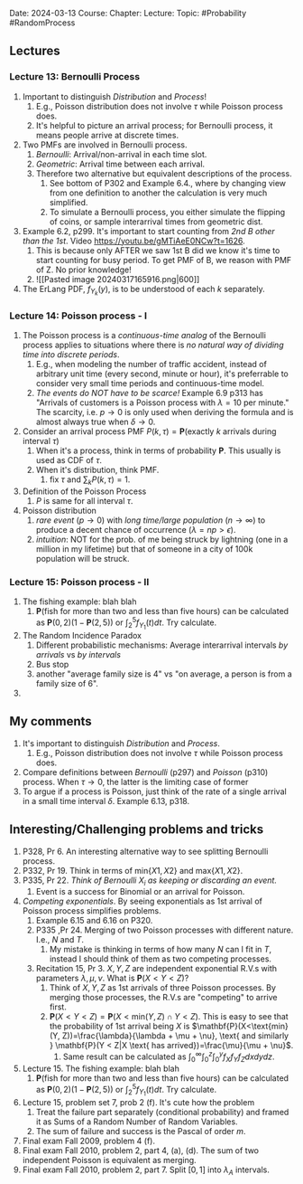Date: 2024-03-13
Course:
Chapter: 
Lecture: 
Topic: #Probability #RandomProcess

## Lectures
### Lecture 13: Bernoulli Process
1. Important to distinguish *Distribution* and *Process*!
	1. E.g., Poisson distribution does not involve $\tau$ while Poisson process does.
	2. It's helpful to picture an arrival process; for Bernoulli process, it means people arrive at discrete times.
2. Two PMFs are involved in Bernoulli process. 
	1. *Bernoulli*: Arrival/non-arrival in each time slot.
	2. *Geometric*: Arrival time between each arrival.
	3. Therefore two alternative but equivalent descriptions of the process. 
		1. See bottom of P302 and Example 6.4., where by changing view from one definition to another the calculation is very much simplified.
		2. To simulate a Bernoulli process, you either simulate the flipping of coins, or sample interarrival times from geometric dist.
3. Example 6.2, p299. It's important to start counting from *2nd B other than the 1st*. Video https://youtu.be/gMTiAeE0NCw?t=1626.
	1. This is because only AFTER we saw 1st B did we know it's time to start counting for busy period. To get PMF of B, we reason with PMF of Z. No prior knowledge! 
	2. ![[Pasted image 20240317165916.png|600]]
4. The ErLang PDF, $f_{Y_k}(y)$, is to be understood of each $k$ separately. 

### Lecture 14: Poisson process - I
1. The Poisson process is a *continuous-time analog* of the Bernoulli process applies to situations where there is *no natural way of dividing time into discrete periods*.
	1. E.g., when modeling the number of traffic accident, instead of arbitrary unit time (every second, minute or hour), it's preferrable to consider very small time periods and continuous-time model.
	2. *The events do NOT have to be scarce!* Example 6.9 p313 has "Arrivals of customers is a Poisson process with $\lambda=10$ per minute." The scarcity, i.e. $p \to 0$ is only used when deriving the formula and is almost always true when $\delta \to 0$.
2. Consider an arrival process PMF $P(k, \tau)=\mathbf{P}(\text{exactly } k \text{ arrivals during interval } \tau)$
	1. When it's a process, think in terms of probability $\mathbf{P}$. This usually is used as CDF of $\tau$.
	2. When it's distribution, think PMF.
		1. fix $\tau$ and $\sum_{k} P(k, \tau)=1$.
3. Definition of the Poisson Process
	1. $P$ is same for all interval $\tau$.
4. Poisson distribution
	1. *rare event* ($p\rightarrow 0$) with *long time/large population* ($n \rightarrow \infty$) to produce a decent chance of occurrence ($\lambda = np > \epsilon$).
	2. *intuition*: NOT for the prob. of me being struck by lightning (one in a million in my lifetime) but that of someone in a city of 100k population will be struck.

### Lecture 15: Poisson process - II
1. The fishing example: blah blah
	1. $\mathbf{P}(\text{fish for more than two and less than five hours})$ can be calculated as $\mathbf{P}(0, 2)(1-\mathbf{P}(2, 5))$ or $\int_{2}^{5} f_{Y_1}(t)dt$. Try calculate.
2. The Random Incidence Paradox
	1. Different probabilistic mechanisms: Average interarrival intervals *by arrivals* vs *by intervals*
	2. Bus stop
	3. another "average family size is 4" vs "on average, a person is from a family size of 6".
3. 
## My comments
1. It's important to distinguish *Distribution* and *Process*.
	1. E.g., Poisson distribution does not involve $\tau$ while Poisson process does.
2. Compare definitions between *Bernoulli* (p297) and *Poisson* (p310) process. When $\tau \to 0$, the latter is the limiting case of former 
3. To argue if a process is Poisson, just think of the rate of a single arrival in a small time interval $\delta$. Example 6.13, p318.
## Interesting/Challenging problems and tricks
1. P328, Pr 6. An interesting alternative way to see splitting Bernoulli process. 
2. P332, Pr 19. Think in terms of $\text{min}\{X1, X2\}$ and $\text{max}\{X1, X2\}$.
3. P335, Pr 22. *Think of Bernoulli $X_i$ as keeping or discarding an event.*
	1. Event is a success for Binomial or an arrival for Poisson.
4. *Competing exponentials*. By seeing exponentials as 1st arrival of Poisson process simplifies problems.
	1. Example 6.15 and 6.16 on P320.
	2. P335 ,Pr 24. Merging of two Poisson processes with different nature. I.e., $N$ and $T$.
		1. My mistake is thinking in terms of how many $N$ can I fit in $T$, instead I should think of them as two competing processes.
	3. Recitation 15, Pr 3. $X, Y, Z$ are independent exponential R.V.s with parameters $\lambda, \mu, \nu$. What is $\mathbf{P}(X<Y<Z)$?
		1. Think of $X, Y, Z$ as 1st arrivals of three Poisson processes. By merging those processes, the R.V.s are "competing" to arrive first.
		2. $\mathbf{P}(X<Y<Z) = \mathbf{P}(X<\text{min}(Y, Z) \cap  Y<Z)$. This is easy to see that the probability of 1st arrival being $X$ is $\mathbf{P}(X<\text{min}(Y, Z))=\frac{\lambda}{\lambda + \mu + \nu}, \text{ and similarly } \mathbf{P}(Y < Z|X \text{ has arrived})=\frac{\mu}{\mu + \nu}$. 
			1. Same result can be calculated as $\int_{0}^{\infty}\int_{0}^{z}\int_{0}^{y}f_Xf_Yf_Zdxdydz$.
5. Lecture 15. The fishing example: blah blah
	1. $\mathbf{P}(\text{fish for more than two and less than five hours})$ can be calculated as $\mathbf{P}(0, 2)(1-\mathbf{P}(2, 5))$ or $\int_{2}^{5} f_{Y_1}(t)dt$. Try calculate.
6. Lecture 15, problem set 7, prob 2 (f). It's cute how the problem 
	1. Treat the failure part separately (conditional probability) and framed it as Sums of a Random Number of Random Variables.
	2. The sum of failure and success is the Pascal of order $m$. 
7. Final exam Fall 2009, problem 4 (f).
8. Final exam Fall 2010, problem 2, part 4, (a), (d). The sum of two independent Poisson is equivalent as merging.
9. Final exam Fall 2010, problem 2, part 7. Split $[0,1]$ into $\lambda_A$ intervals.